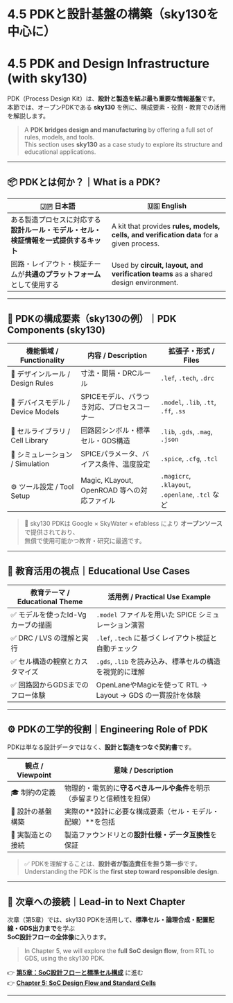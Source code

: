 # 4.5 PDKと設計基盤の構築（sky130を中心に）  
# 4.5 PDK and Design Infrastructure (with sky130)

PDK（Process Design Kit）は、**設計と製造を結ぶ最も重要な情報基盤**です。  
本節では、オープンPDKである **sky130** を例に、構成要素・役割・教育での活用を解説します。

> A **PDK bridges design and manufacturing** by offering a full set of rules, models, and tools.  
> This section uses **sky130** as a case study to explore its structure and educational applications.

---

## 📦 PDKとは何か？｜What is a PDK?

| 🇯🇵 日本語                                                                                 | 🇺🇸 English                                                                                 |
|------------------------------------------------------------------------------------------|--------------------------------------------------------------------------------------------|
| ある製造プロセスに対応する**設計ルール・モデル・セル・検証情報を一式提供するキット**    | A kit that provides **rules, models, cells, and verification data** for a given process.  |
| 回路・レイアウト・検証チームが**共通のプラットフォーム**として使用する                 | Used by **circuit, layout, and verification teams** as a shared design environment.        |

---

## 🧩 PDKの構成要素（sky130の例）｜PDK Components (sky130)

| 機能領域 / Functionality        | 内容 / Description                                        | 拡張子・形式 / Files                                  |
|----------------------------------|-----------------------------------------------------------|--------------------------------------------------------|
| 🧱 デザインルール / Design Rules | 寸法・間隔・DRCルール                                      | `.lef`, `.tech`, `.drc`                               |
| 🔋 デバイスモデル / Device Models | SPICEモデル、バラつき対応、プロセスコーナー                | `.model`, `.lib`, `.tt`, `.ff`, `.ss`                 |
| 🧩 セルライブラリ / Cell Library | 回路図シンボル・標準セル・GDS構造                          | `.lib`, `.gds`, `.mag`, `.json`                       |
| 🧪 シミュレーション / Simulation  | SPICEパラメータ、バイアス条件、温度設定                    | `.spice`, `.cfg`, `.tcl`                              |
| ⚙️ ツール設定 / Tool Setup        | Magic, KLayout, OpenROAD 等への対応ファイル                | `.magicrc`, `.klayout`, `.openlane`, `.tcl` など      |

> 📌 sky130 PDKは Google × SkyWater × efabless により **オープンソース**で提供されており、  
> 無償で使用可能かつ教育・研究に最適です。

---

## 🧠 教育活用の視点｜Educational Use Cases

| 教育テーマ / Educational Theme         | 活用例 / Practical Use Example                                      |
|----------------------------------------|----------------------------------------------------------------------|
| ✅ モデルを使ったId-Vgカーブの描画     | `.model` ファイルを用いた SPICE シミュレーション演習               |
| ✅ DRC / LVS の理解と実行               | `.lef`, `.tech` に基づくレイアウト検証と自動チェック                |
| ✅ セル構造の観察とカスタマイズ         | `.gds`, `.lib` を読み込み、標準セルの構造を視覚的に理解             |
| ✅ 回路図からGDSまでのフロー体験       | OpenLaneやMagicを使って RTL → Layout → GDS の一貫設計を体験        |

---

## ⚙ PDKの工学的役割｜Engineering Role of PDK

PDKは単なる設計データではなく、**設計と製造をつなぐ契約書**です。

| 観点 / Viewpoint         | 意味 / Description                                                                 |
|--------------------------|--------------------------------------------------------------------------------------|
| 🎓 制約の定義             | 物理的・電気的に**守るべきルールや条件**を明示（歩留まりと信頼性を担保）         |
| 🧱 設計の基盤構築         | 実際の**設計に必要な構成要素（セル・モデル・配線）**を包括                      |
| 🔄 実製造との接続         | 製造ファウンドリとの**設計仕様・データ互換性**を保証                             |

> ✅ PDKを理解することは、**設計者が製造責任を担う第一歩**です。  
> Understanding the PDK is the **first step toward responsible design**.

---

## 🔄 次章への接続｜Lead-in to Next Chapter

次章（第5章）では、sky130 PDKを活用して、**標準セル・論理合成・配置配線・GDS出力まで**を学ぶ  
**SoC設計フローの全体像**に入ります。

> In Chapter 5, we will explore the **full SoC design flow**, from RTL to GDS, using the sky130 PDK.

👉 [**第5章：SoC設計フローと標準セル構成**](../chapter5_soc_flow_and_stdcell/README.md) に進む  
👉 [**Chapter 5: SoC Design Flow and Standard Cells**](../chapter5_soc_flow_and_stdcell/README.md)

---
